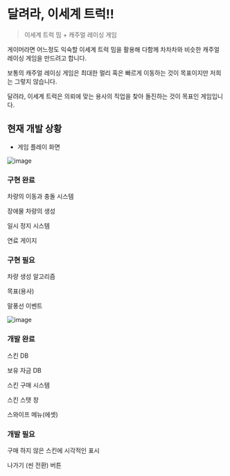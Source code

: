 # 달려라, 이세계 트럭!!

> 이세계 트럭 밈 + 캐주얼 레이싱 게임

게이머라면 어느정도 익숙할 이세계 트럭 밈을 활용해 다함께 차차차와 비슷한 캐주얼 레이싱 게임을 만드려고 합니다.

보통의 캐주얼 레이싱 게임은 최대한 멀리 혹은 빠르게 이동하는 것이 목표이지만 저희는 그렇지 않습니다.

달려라, 이세계 트럭은 의뢰에 맞는 용사의 직업을 찾아 돌진하는 것이 목표인 게임입니다.

## 현재 개발 상황  

- 게임 플레이 화면
  
![image](https://github.com/jlib245/Isiekai-truck/assets/85942624/1f103011-3c88-46b6-80de-3ffe6042e20b)
### 구현 완료

차량의 이동과 충돌 시스템

장애물 차량의 생성

일시 정지 시스템

연료 게이지

### 구현 필요

차량 생성 알고리즘

목표(용사)

말풍선 이벤트



![image](https://github.com/jlib245/Isiekai-truck/assets/85942624/8efb4361-8652-4fca-840a-962ebd2d234f)
### 개발 완료

스킨 DB

보유 자금 DB

스킨 구매 시스템

스킨 스탯 창

스와이프 메뉴(에셋)

### 개발 필요

구매 하지 않은 스킨에 시각적인 표시

나가기 (씬 전환) 버튼 

